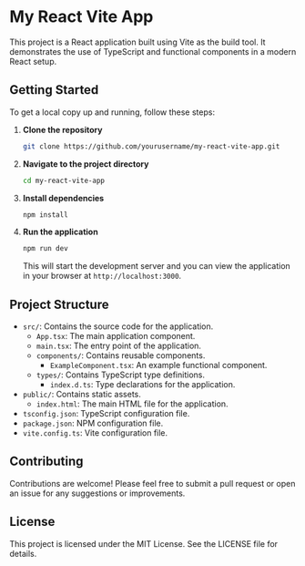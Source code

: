 # My React Vite App

This project is a React application built using Vite as the build tool. It demonstrates the use of TypeScript and functional components in a modern React setup.

## Getting Started

To get a local copy up and running, follow these steps:

1. **Clone the repository**
   ```bash
   git clone https://github.com/yourusername/my-react-vite-app.git
   ```

2. **Navigate to the project directory**
   ```bash
   cd my-react-vite-app
   ```

3. **Install dependencies**
   ```bash
   npm install
   ```

4. **Run the application**
   ```bash
   npm run dev
   ```

   This will start the development server and you can view the application in your browser at `http://localhost:3000`.

## Project Structure

- `src/`: Contains the source code for the application.
  - `App.tsx`: The main application component.
  - `main.tsx`: The entry point of the application.
  - `components/`: Contains reusable components.
    - `ExampleComponent.tsx`: An example functional component.
  - `types/`: Contains TypeScript type definitions.
    - `index.d.ts`: Type declarations for the application.
- `public/`: Contains static assets.
  - `index.html`: The main HTML file for the application.
- `tsconfig.json`: TypeScript configuration file.
- `package.json`: NPM configuration file.
- `vite.config.ts`: Vite configuration file.

## Contributing

Contributions are welcome! Please feel free to submit a pull request or open an issue for any suggestions or improvements.

## License

This project is licensed under the MIT License. See the LICENSE file for details.